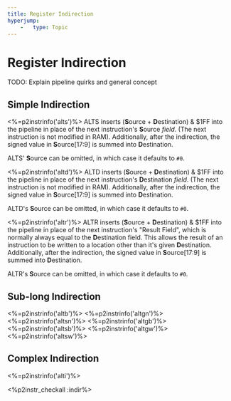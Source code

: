 ```yaml
---
title: Register Indirection
hyperjump:
    -   type: Topic
---
```


# Register Indirection

TODO: Explain pipeline quirks and general concept

## Simple Indirection

<%=p2instrinfo('alts')%>
ALTS inserts (**S**ource + **D**estination) & $1FF into the pipeline in place of the next instruction's **S**ource _field_. (The next instruction is not modified in RAM). Additionally, after the indirection, the signed value in **S**ource[17:9] is summed into **D**estination.

ALTS' **S**ource can be omitted, in which case it defaults to `#0`.


<%=p2instrinfo('altd')%>
ALTD inserts (**S**ource + **D**estination) & $1FF into the pipeline in place of the next instruction's **D**estination _field_. (The next instruction is not modified in RAM). Additionally, after the indirection, the signed value in **S**ource[17:9] is summed into **D**estination.

ALTD's **S**ource can be omitted, in which case it defaults to `#0`.

<%=p2instrinfo('altr')%>
ALTR inserts (**S**ource + **D**estination) & $1FF into the pipeline in place of the next instruction's "Result Field", which is normally always equal to the **D**estination field. This allows the result of an instruction to be written to a location other than it's given **D**estination. Additionally, after the indirection, the signed value in **S**ource[17:9] is summed into **D**estination.

ALTR's **S**ource can be omitted, in which case it defaults to `#0`.


## Sub-long Indirection

<%=p2instrinfo('altb')%>
<%=p2instrinfo('altgn')%>
<%=p2instrinfo('altsn')%>
<%=p2instrinfo('altgb')%>
<%=p2instrinfo('altsb')%>
<%=p2instrinfo('altgw')%>
<%=p2instrinfo('altsw')%>

## Complex Indirection

<%=p2instrinfo('alti')%>


<%p2instr_checkall :indir%>